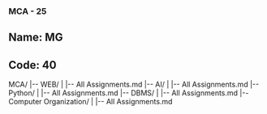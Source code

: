 ### MCA - 25
## Name: MG
## Code: 40

MCA/
|-- WEB/
|   |-- All Assignments.md
|-- AI/
|   |-- All Assignments.md
|-- Python/
|   |-- All Assignments.md
|-- DBMS/
|   |-- All Assignments.md
|--Computer Organization/
|   |-- All Assignments.md